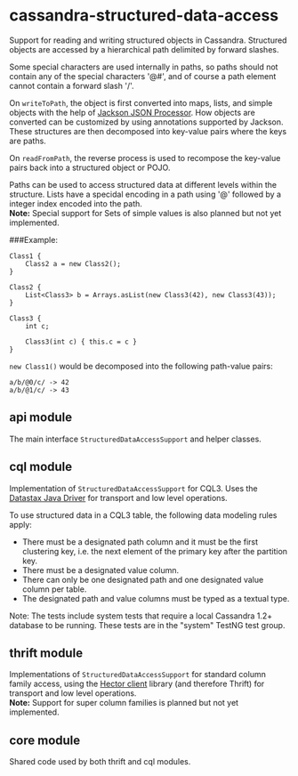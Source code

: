 cassandra-structured-data-access
================================

Support for reading and writing structured objects in Cassandra.
Structured objects are accessed by a hierarchical path delimited by forward slashes.

Some special characters are used internally in paths, so paths should not contain any of the special characters
'@#', and of course a path element cannot contain a forward slash '/'.

On `writeToPath`, the object is first converted into maps, lists, and simple objects with the help of
[Jackson JSON Processor](http://wiki.fasterxml.com/JacksonHome). How objects are converted can be
customized by using annotations supported by Jackson. These structures are then decomposed into key-value pairs
where the keys are paths.

On `readFromPath`, the reverse process is used to recompose the key-value pairs back into a structured object or POJO.

Paths can be used to access structured data at different levels within the structure. Lists have a specidal encoding
in a path using '@' followed by a integer index encoded into the path.  
**Note:** Special support for Sets of simple values is also planned but not yet implemented.

###Example:

    Class1 {
        Class2 a = new Class2();
    }

    Class2 {
        List<Class3> b = Arrays.asList(new Class3(42), new Class3(43));
    }

    Class3 {
        int c;

        Class3(int c) { this.c = c }
    }

`new Class1()` would be decomposed into the following path-value pairs:

`a/b/@0/c/ -> 42`  
`a/b/@1/c/ -> 43`


api module
----------
The main interface `StructuredDataAccessSupport` and helper classes.

cql module
----------
Implementation of `StructuredDataAccessSupport` for CQL3. Uses the
[Datastax Java Driver](https://github.com/datastax/java-driver) for transport and low level operations.

To use structured data in a CQL3 table, the following data modeling rules apply:

* There must be a designated path column and it must be the first clustering key,
i.e. the next element of the primary key after the partition key.
* There must be a designated value column.
* There can only be one designated path and one designated value column per table.
* The designated path and value columns must be typed as a textual type.

Note: The tests include system tests that require a local Cassandra 1.2+ database to be running.
These tests are in the "system" TestNG test group.

thrift module
-------------
Implementations of `StructuredDataAccessSupport` for standard column family access, using the
[Hector client](https://github.com/hector-client/hector) library (and therefore Thrift) for transport and
low level operations.  
**Note:** Support for super column families is planned but not yet implemented.

core module
-----------
Shared code used by both thrift and cql modules.
